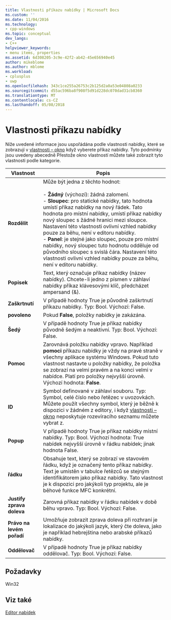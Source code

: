 ```yaml
---
title: Vlastnosti příkazu nabídky | Microsoft Docs
ms.custom: ''
ms.date: 11/04/2016
ms.technology:
- cpp-windows
ms.topic: conceptual
dev_langs:
- C++
helpviewer_keywords:
- menu items, properties
ms.assetid: 6d308205-3c9e-42f2-ab42-45e656940e45
author: mikeblome
ms.author: mblome
ms.workload:
- cplusplus
- uwp
ms.openlocfilehash: 343c1ce255a26753c2b125d2a0a53e04808a0233
ms.sourcegitcommit: d55ac596ba8f908f5d91d228dc070dad31cb8360
ms.translationtype: MT
ms.contentlocale: cs-CZ
ms.lasthandoff: 05/08/2018
---
```

# <a name="menu-command-properties"></a>Vlastnosti příkazu nabídky
Níže uvedené informace jsou uspořádána podle vlastnosti nabídky, které se zobrazují v [vlastnosti – okno](/visualstudio/ide/reference/properties-window) když vyberete příkaz nabídky. Tyto podmínky jsou uvedeny abecedně Přestože okno vlastností můžete také zobrazit tyto vlastnosti podle kategorie.  
  
|Vlastnost|Popis|  
|--------------|-----------------|  
|**Rozdělit**|Může být jedna z těchto hodnot:<br /><br /> -   **Žádný** (výchozí): žádná zalomení.<br />-   **Sloupec**: pro statické nabídky, tato hodnota umístí příkaz nabídky na nový řádek. Tato hodnota pro místní nabídky, umístí příkaz nabídky nový sloupec s žádné hranici mezi sloupce. Nastavení této vlastnosti ovlivní vzhled nabídky pouze za běhu, není v editoru nabídky.<br />-   **Panel**: je stejné jako sloupec, pouze pro místní nabídky, nový sloupec tuto hodnotu odděluje od původního sloupec s svislá čára. Nastavení této vlastnosti ovlivní vzhled nabídky pouze za běhu, není v editoru nabídky.|  
|**Popisek**|Text, který označuje příkaz nabídky (název nabídky). Chcete-li jedno z písmen v záhlaví nabídky příkaz klávesovými klíč, předcházet ampersand (&).|  
|**Zaškrtnutí**|V případě hodnoty True je původně zaškrtnutí příkazu nabídky. Typ: Bool. Výchozí: False.|  
|**povoleno**|Pokud **False**, položky nabídky je zakázána.|  
|**Šedý**|V případě hodnoty True je příkaz nabídky původně šedým a neaktivní. Typ: Bool. Výchozí: False.|  
|**Pomoc**|Zarovnává položku nabídky vpravo. Například **pomoci** příkazu nabídky je vždy na pravé straně v všechny aplikace systému Windows. Pokud tuto vlastnost nastavte u položky nabídky, že položka se zobrazí na velmi pravém a na konci velmi v nabídce. Platí pro položky nejvyšší úrovně. Výchozí hodnota: **False**.|  
|**ID**|Symbol definované v záhlaví souboru. Typ: Symbol, celé číslo nebo řetězec v uvozovkách. Můžete použít všechny symbol, který je běžně k dispozici v žádném z editory, i když [vlastnosti – okno](/visualstudio/ide/reference/properties-window) neposkytuje rozevíracího seznamu můžete vybrat z.|  
|**Popup**|V případě hodnoty True je příkaz nabídky místní nabídky. Typ: Bool. Výchozí hodnota: True nabídek nejvyšší úrovně v řádku nabídek; jinak hodnota False.|  
|**řádku**|Obsahuje text, který se zobrazí ve stavovém řádku, když je označený tento příkaz nabídky. Text je umístěn v tabulce řetězců se stejným identifikátorem jako příkaz nabídky. Tato vlastnost je k dispozici pro jakýkoli typ projektu, ale je běhové funkce MFC konkrétní.|  
|**Justify zprava doleva**|Zarovná příkaz nabídky v řádku nabídek v době běhu vpravo. Typ: Bool. Výchozí: False.|  
|**Právo na levém pořadí**|Umožňuje zobrazit zprava doleva při rozhraní je lokalizace do jakýkoli jazyk, který čte doleva, jako je například hebrejština nebo arabské příkazů nabídky.|  
|**Oddělovač**|V případě hodnoty True je příkaz nabídky oddělovač. Typ: Bool. Výchozí: False.|  
  

  
## <a name="requirements"></a>Požadavky  
 Win32  
  
## <a name="see-also"></a>Viz také  
 [Editor nabídek](../windows/menu-editor.md)